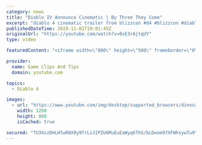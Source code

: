 ```yaml
---
category: news
title: "Diablo IV Announce Cinematic | By Three They Come"
excerpt: "diablo 4 cinematic trailer from blizzcon #d4 #blizzcon #diablo."
publishedDateTime: 2019-11-01T19:01:45Z
originalUrl: "https://youtube.com/watch?v=0vE3rAjtqUY"
type: video

featuredContent: "<iframe width=\"800\" height=\"500\" frameborder=\"0\" src=\"https://www.youtube.com/embed/0vE3rAjtqUY\" allow=\"accelerometer; autoplay; encrypted-media; gyroscope; picture-in-picture\" allowfullscreen></iframe>"

provider:
  name: Game Clips And Tips
  domain: youtube.com

topics:
  - Diablo 4

images:
  - url: "https://www.youtube.com/img/desktop/supported_browsers/dinosaur.png"
    width: 1200
    height: 800
    isCached: true

secured: "TU3XszDHLHlwR8X0y9TrLsJIPZU6MuEuEaWyq6ThG/bLDeom97XFWhsywTu9Yh1iD5aqQjuwy+EeuEdZTf3/EcU1zRzcEbf5NTGFINnfhpFK+LaaKVXWiQ2f73jYNPsy+lNPVLzBy/ENWEpzAyqMRHpTl6s6UfMiSeCNB5SFslGqlNt0DKRBQ/VO594tfhNcFPsA4Cb9xX8xoxJt9owAbOW8k3His7hCfOBIydJB3K7q8juZQGc4U06hZJ4Ia4LB6UyGQ3CeOuBq5A2lAU0ONmovdOX8ooi3CujYRg3gw5Wk/K3lKarPvgXnFRJsr5e6QQNhIVnJAp58BFSG52MTDFrwqjRxMXlQ2wOIxs4oFc2LNnnMwwyQXOv6a7GIIsLXGJgmoreTl+1+CTnKvSffzw==;P4FDQgZkqggDFuWHc4nWAQ=="
---
```


